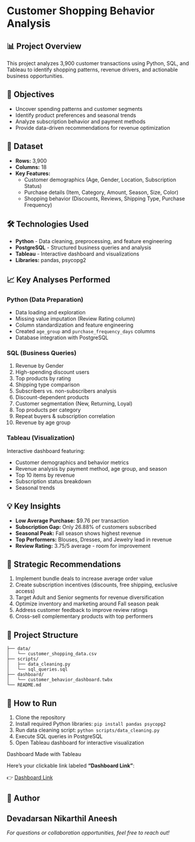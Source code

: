 # Customer Shopping Behavior Analysis

## 📊 Project Overview
This project analyzes 3,900 customer transactions using Python, SQL, and Tableau to identify shopping patterns, revenue drivers, and actionable business opportunities.

## 🎯 Objectives
- Uncover spending patterns and customer segments
- Identify product preferences and seasonal trends
- Analyze subscription behavior and payment methods
- Provide data-driven recommendations for revenue optimization

## 📁 Dataset
- **Rows:** 3,900
- **Columns:** 18
- **Key Features:**
  - Customer demographics (Age, Gender, Location, Subscription Status)
  - Purchase details (Item, Category, Amount, Season, Size, Color)
  - Shopping behavior (Discounts, Reviews, Shipping Type, Purchase Frequency)

## 🛠️ Technologies Used
- **Python** - Data cleaning, preprocessing, and feature engineering
- **PostgreSQL** - Structured business queries and analysis
- **Tableau** - Interactive dashboard and visualizations
- **Libraries:** pandas, psycopg2

## 📈 Key Analyses Performed

### Python (Data Preparation)
- Data loading and exploration
- Missing value imputation (Review Rating column)
- Column standardization and feature engineering
- Created `age_group` and `purchase_frequency_days` columns
- Database integration with PostgreSQL

### SQL (Business Queries)
1. Revenue by Gender
2. High-spending discount users
3. Top products by rating
4. Shipping type comparison
5. Subscribers vs. non-subscribers analysis
6. Discount-dependent products
7. Customer segmentation (New, Returning, Loyal)
8. Top products per category
9. Repeat buyers & subscription correlation
10. Revenue by age group

### Tableau (Visualization)
Interactive dashboard featuring:
- Customer demographics and behavior metrics
- Revenue analysis by payment method, age group, and season
- Top 10 items by revenue
- Subscription status breakdown
- Seasonal trends

## 💡 Key Insights
- **Low Average Purchase:** $9.76 per transaction
- **Subscription Gap:** Only 26.88% of customers subscribed
- **Seasonal Peak:** Fall season shows highest revenue
- **Top Performers:** Blouses, Dresses, and Jewelry lead in revenue
- **Review Rating:** 3.75/5 average - room for improvement

## 🎯 Strategic Recommendations
1. Implement bundle deals to increase average order value
2. Create subscription incentives (discounts, free shipping, exclusive access)
3. Target Adult and Senior segments for revenue diversification
4. Optimize inventory and marketing around Fall season peak
5. Address customer feedback to improve review ratings
6. Cross-sell complementary products with top performers

## 📂 Project Structure
```
├── data/
│   └── customer_shopping_data.csv
├── scripts/
│   ├── data_cleaning.py
│   └── sql_queries.sql
├── dashboard/
│   └── customer_behavior_dashboard.twbx
└── README.md
```

## 🚀 How to Run
1. Clone the repository
2. Install required Python libraries: `pip install pandas psycopg2`
3. Run data cleaning script: `python scripts/data_cleaning.py`
4. Execute SQL queries in PostgreSQL
5. Open Tableau dashboard for interactive visualization

 Dashboard Made with Tableau

Here’s your clickable link labeled **“Dashboard Link”**:

👉 [Dashboard Link](https://drive.google.com/file/d/1psZXGyXVbTjU-bf85LRrdhGuR-PFOQ3r/view?usp=sharing)



## 👤 Author
Devadarsan Nikarthil Aneesh
---
*For questions or collaboration opportunities, feel free to reach out!*
